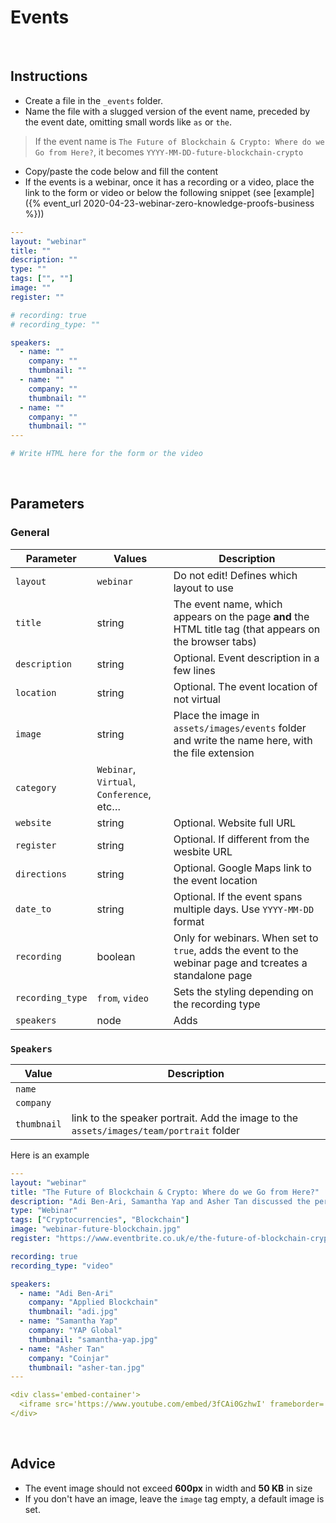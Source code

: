 # Events

<!------------------------------------------------------>
<p>&nbsp;</p>
<!------------------------------------------------------>








## Instructions

- Create a file in the `_events` folder.
- Name the file with a slugged version of the event name, preceded by the event date, omitting small words like `as` or `the`.

> If the event name is `The Future of Blockchain & Crypto: Where do we Go from Here?`, it becomes `YYYY-MM-DD-future-blockchain-crypto`

- Copy/paste the code below and fill the content
- If the events is a webinar, once it has a recording or a video, place the link to the form or video or below the following snippet (see [example]({% event_url 2020-04-23-webinar-zero-knowledge-proofs-business %}))

```yml
---
layout: "webinar"
title: ""
description: ""
type: ""
tags: ["", ""]
image: ""
register: ""

# recording: true
# recording_type: ""

speakers:
  - name: ""
    company: ""
    thumbnail: ""
  - name: ""
    company: ""
    thumbnail: ""
  - name: ""
    company: ""
    thumbnail: ""
---

# Write HTML here for the form or the video
```

<!------------------------------------------------------>
<p>&nbsp;</p>
<!------------------------------------------------------>

## Parameters

### General

| Parameter | Values | Description |
| --- | --- | --- |
| `layout` | `webinar` | Do not edit! Defines which layout to use |
| `title` | string | The event name, which appears on the page **and** the HTML title tag (that appears on the browser tabs) |
| `description` | string | Optional. Event description in a few lines |
| `location` | string | Optional. The event location of not virtual |
| `image` | string | Place the image in `assets/images/events` folder and  write the name here, with the file extension |
| `category` | `Webinar`, `Virtual`, `Conference`, etc… | |
| `website` | string | Optional. Website full URL |
| `register` | string | Optional. If different from the wesbite URL |
| `directions` | string | Optional. Google Maps link to the event location |
| `date_to` | string | Optional. If the event spans multiple days. Use `YYYY-MM-DD` format |
| `recording` | boolean | Only for webinars. When set to `true`, adds the event to the webinar page and tcreates a standalone page |
| `recording_type` | `from`, `video` | Sets the styling depending on the recording type |
| `speakers` | node | Adds |

### `Speakers`

| Value | Description |
| --- | --- |
| `name` | |
| `company` | |
| `thumbnail` | link to the speaker portrait. Add the image to the `assets/images/team/portrait` folder  |

Here is an example

```yml
---
layout: "webinar"
title: "The Future of Blockchain & Crypto: Where do we Go from Here?"
description: "Adi Ben-Ari, Samantha Yap and Asher Tan discussed the perspectives on the future of cryptocurrency and blockchain by looking at what the rest of 2021 is likely to have in store, along with the long-term term view and the real-world applications for both cryptocurrency and blockchain."
type: "Webinar"
tags: ["Cryptocurrencies", "Blockchain"]
image: "webinar-future-blockchain.jpg"
register: "https://www.eventbrite.co.uk/e/the-future-of-blockchain-crypto-where-do-we-go-from-here-tickets-156889146661"

recording: true
recording_type: "video"

speakers:
  - name: "Adi Ben-Ari"
    company: "Applied Blockchain"
    thumbnail: "adi.jpg"
  - name: "Samantha Yap"
    company: "YAP Global"
    thumbnail: "samantha-yap.jpg"
  - name: "Asher Tan"
    company: "Coinjar"
    thumbnail: "asher-tan.jpg"
---

<div class='embed-container'>
  <iframe src='https://www.youtube.com/embed/3fCAi0GzhwI' frameborder='0' allowfullscreen></iframe>
</div>
```

<!------------------------------------------------------>
<p>&nbsp;</p>
<!------------------------------------------------------>

## Advice

- The event image should not exceed **600px** in width and **50 KB** in size
- If you don't have an image, leave the `image` tag empty, a default image is set.
